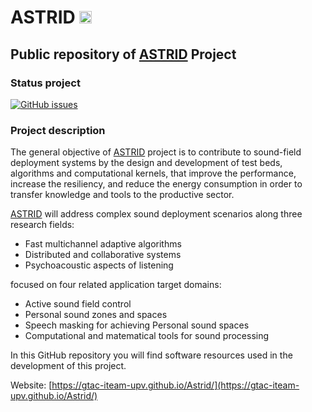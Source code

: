 # ASTRID <img src="https://gtac-iteam-upv.github.io/Astrid/images/astrid2.png" width=20>

## Public repository of [ASTRID](https://gtac-iteam-upv.github.io/Astrid/) Project


### Status project

[![GitHub issues](https://img.shields.io/github/issues/GTAC-ITEAM-UPV/Astrid?style=flat-square)](https://github.com/GTAC-ITEAM-UPV/Astrid/issues) 
<!--
[![GitHub forks](https://img.shields.io/github/forks/File-New-Project/EarTrumpet?style=flat-square)](https://github.com/File-New-Project/EarTrumpet/network) 
[![GitHub stars](https://img.shields.io/github/stars/File-New-Project/EarTrumpet?style=flat-square)](https://github.com/File-New-Project/EarTrumpet/stargazers) 
[![GitHub license](https://img.shields.io/github/license/File-New-Project/EarTrumpet?style=flat-square)](https://github.com/File-New-Project/EarTrumpet/blob/master/LICENSE) 
[![Nuget package](https://img.shields.io/chocolatey/v/eartrumpet?style=flat-square)](https://chocolatey.org/packages/eartrumpet) 
[![Maintenance status](https://img.shields.io/maintenance/yes/2021?style=flat-square)
-->

### Project description


The general objective of [ASTRID](https://gtac-iteam-upv.github.io/Astrid/) project is to contribute to
sound-field deployment systems by the design and development of test beds, algorithms and
computational kernels, that improve the performance, increase the resiliency, and reduce the
energy consumption in order to transfer knowledge and tools to the productive sector. 

[ASTRID](https://gtac-iteam-upv.github.io/Astrid/) will
address complex sound deployment scenarios along three research fields: 
- Fast multichannel adaptive algorithms
- Distributed and collaborative systems
- Psychoacoustic aspects of listening


focused on four related application target domains: 
- Active sound field control
- Personal sound zones and spaces
- Speech masking for achieving Personal sound spaces
- Computational and matematical tools for sound processing

In this GitHub repository you will find software resources used in the development of this project.


Website: [https://gtac-iteam-upv.github.io/Astrid/](https://gtac-iteam-upv.github.io/Astrid/)